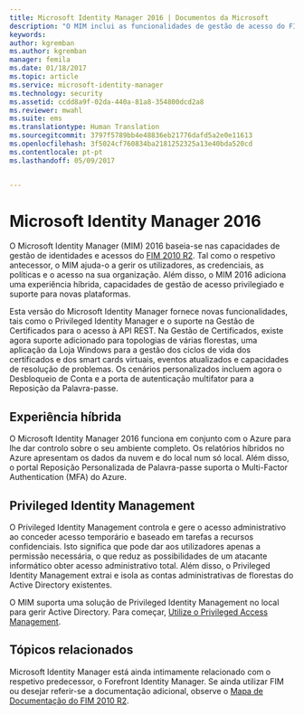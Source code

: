 ```yaml
---
title: Microsoft Identity Manager 2016 | Documentos da Microsoft
description: "O MIM inclui as funcionalidades de gestão de acesso do FIM 2010 e ajuda-o a gerir utilizadores, credenciais, políticas e acesso dentro da sua organização."
keywords: 
author: kgremban
ms.author: kgremban
manager: femila
ms.date: 01/18/2017
ms.topic: article
ms.service: microsoft-identity-manager
ms.technology: security
ms.assetid: ccdd8a9f-02da-440a-81a8-354800dcd2a8
ms.reviewer: mwahl
ms.suite: ems
ms.translationtype: Human Translation
ms.sourcegitcommit: 3797f5789bb4e48836eb21776dafd5a2e0e11613
ms.openlocfilehash: 3f5024cf760834ba2181252325a13e40bda520cd
ms.contentlocale: pt-pt
ms.lasthandoff: 05/09/2017


---
```


# <a name="microsoft-identity-manager-2016"></a>Microsoft Identity Manager 2016
O Microsoft Identity Manager (MIM) 2016 baseia-se nas capacidades de gestão de identidades e acessos do [FIM 2010 R2](https://technet.microsoft.com/library/jj133885.aspx). Tal como o respetivo antecessor, o MIM ajuda-o a gerir os utilizadores, as credenciais, as políticas e o acesso na sua organização.  Além disso, o MIM 2016 adiciona uma experiência híbrida, capacidades de gestão de acesso privilegiado e suporte para novas plataformas.

Esta versão do Microsoft Identity Manager fornece novas funcionalidades, tais como o Privileged Identity Manager e o suporte na Gestão de Certificados para o acesso à API REST. Na Gestão de Certificados, existe agora suporte adicionado para topologias de várias florestas, uma aplicação da Loja Windows para a gestão dos ciclos de vida dos certificados e dos smart cards virtuais, eventos atualizados e capacidades de resolução de problemas. Os cenários personalizados incluem agora o Desbloqueio de Conta e a porta de autenticação multifator para a Reposição da Palavra-passe.

## <a name="hybrid-experience"></a>Experiência híbrida
O Microsoft Identity Manager 2016 funciona em conjunto com o Azure para lhe dar controlo sobre o seu ambiente completo. Os relatórios híbridos no Azure apresentam os dados da nuvem e do local num só local. Além disso, o portal Reposição Personalizada de Palavra-passe suporta o Multi-Factor Authentication (MFA) do Azure.

## <a name="privileged-identity-management"></a>Privileged Identity Management
O Privileged Identity Management controla e gere o acesso administrativo ao conceder acesso temporário e baseado em tarefas a recursos confidenciais. Isto significa que pode dar aos utilizadores apenas a permissão necessária, o que reduz as possibilidades de um atacante informático obter acesso administrativo total. Além disso, o Privileged Identity Management extrai e isola as contas administrativas de florestas do Active Directory existentes.

O MIM suporta uma solução de Privileged Identity Management no local para gerir Active Directory. Para começar, [Utilize o Privileged Access Management](./pam/privileged-identity-management-for-active-directory-domain-services.md).

## <a name="related-topics"></a>Tópicos relacionados
Microsoft Identity Manager está ainda intimamente relacionado com o respetivo predecessor, o Forefront Identity Manager. Se ainda utilizar FIM ou desejar referir-se a documentação adicional, observe o [Mapa de Documentação do FIM 2010 R2](https://technet.microsoft.com/library/jj133885.aspx).

